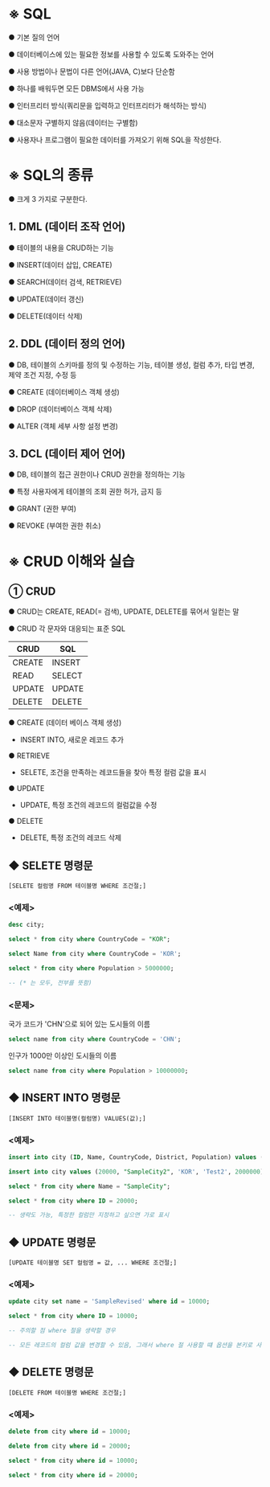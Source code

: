 # ※ SQL

● 기본 질의 언어

● 데이터베이스에 있는 필요한 정보를 사용할 수 있도록 도와주는 언어

● 사용 방법이나 문법이 다른 언어(JAVA, C)보다 단순함

● 하나를 배워두면 모든 DBMS에서 사용 가능

● 인터프리터 방식(쿼리문을 입력하고 인터프리터가 해석하는 방식)

● 대소문자 구별하지 않음(데이터는 구별함)

● 사용자나 프로그램이 필요한 데이터를 가져오기 위해 SQL을 작성한다.





# ※ SQL의 종류

● 크게 3 가지로 구분한다.



## 1. DML (데이터 조작 언어)

● 테이블의 내용을 CRUD하는 기능

● INSERT(데이터 삽입, CREATE)

● SEARCH(데이터 검색, RETRIEVE)

● UPDATE(데이터 갱신)

● DELETE(데이터 삭제)



## 2. DDL (데이터 정의 언어)

● DB, 테이블의 스키마를 정의 및 수정하는 기능, 테이블 생성, 컬럼 추가, 타입 변경, 제약 조건 지정, 수정 등

● CREATE (데이터베이스 객체 생성)

● DROP (데이터베이스 객체 삭제)

● ALTER (객체 세부 사항 설정 변경)



## 3. DCL (데이터 제어 언어)

● DB, 테이블의 접근 권한이나 CRUD 권한을 정의하는 기능

● 특정 사용자에게 테이블의 조회 권한 허가, 금지 등

● GRANT (권한 부여)

● REVOKE (부여한 권한 취소)





# ※ CRUD 이해와 실습



## ① CRUD

● CRUD는 CREATE, READ(= 검색), UPDATE, DELETE를 묶어서 일컫는 말

● CRUD 각 문자와 대응되는 표준 SQL

| CRUD   | SQL    |
| ------ | ------ |
| CREATE | INSERT |
| READ   | SELECT |
| UPDATE | UPDATE |
| DELETE | DELETE |



● CREATE (데이터 베이스 객체 생성)

- INSERT INTO, 새로운 레코드 추가



● RETRIEVE

- SELETE, 조건을 만족하는 레코드들을 찾아 특정 컬럼 값을 표시



● UPDATE

- UPDATE, 특정 조건의 레코드의 컬럼값을 수정



● DELETE

- DELETE, 특정 조건의 레코드 삭제



## ◆ SELETE 명령문

`[SELETE 컬럼명 FROM 테이블명 WHERE 조건절;]`



### <예제>

```sql
desc city;

select * from city where CountryCode = "KOR";

select Name from city where CountryCode = 'KOR';

select * from city where Population > 5000000;

-- (* 는 모두, 전부를 뜻함)
```



### <문제>

국가 코드가 'CHN'으로 되어 있는 도시들의 이름

```sql
select name from city where CountryCode = 'CHN';
```

인구가 1000만 이상인 도시들의 이름

```SQL
select name from city where Population > 10000000;
```





## ◆ INSERT INTO 명령문

`[INSERT INTO 테이블명(컬럼명) VALUES(값);]`



### <예제>

```SQL
insert into city (ID, Name, CountryCode, District, Population) values (10000, 'SampleCity', 'KOR', 'Test', 1000000);

insert into city values (20000, "SampleCity2", 'KOR', 'Test2', 2000000);

select * from city where Name = "SampleCity";

select * from city where ID = 20000;

-- 생략도 가능, 특정한 컬럼만 지정하고 싶으면 가로 표시
```



## ◆ UPDATE 명령문

`[UPDATE 테이블명 SET 컬럼명 = 값, ... WHERE 조건절;]`



### <예제>

```SQL
update city set name = 'SampleRevised' where id = 10000;

select * from city where ID = 10000;

-- 주의할 점 where 절을 생략할 경우

-- 모든 레코드의 컬럼 값을 변경할 수 있음, 그래서 where 절 사용할 떄 옵션을 본키로 사용
```





## ◆ DELETE 명령문

`[DELETE FROM 테이블명 WHERE 조건절;]`



### <예제>

```SQL
delete from city where id = 10000;

delete from city where id = 20000;

select * from city where id = 10000;

select * from city where id = 20000;
```

